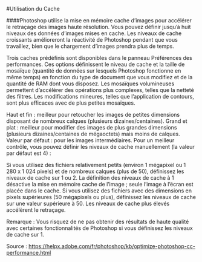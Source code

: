 #Utilisation du Cache

####Photoshop utilise la mise en mémoire cache d’images pour accélérer le retraçage des images haute résolution. Vous pouvez définir jusqu’à huit niveaux des données d’images mises en cache. Les niveaux de cache croissants amélioreront la réactivité de Photoshop pendant que vous travaillez, bien que le chargement d’images prendra plus de temps.

Trois caches prédéfinis sont disponibles dans le panneau Préférences des performances. Ces options définissent le niveau de cache et la taille de mosaïque (quantité de données sur lesquels Photoshop fonctionne en même temps) en fonction du type de document que vous modifiez et de la quantité de RAM dont vous disposez. Les mosaïques volumineuses permettent d’accélérer des opérations plus complexes, telles que la netteté des filtres. Les modifications mineures, telles que l’application de contours, sont plus efficaces avec de plus petites mosaïques.

Haut et fin : meilleur pour retoucher les images de petites dimensions disposant de nombreux calques (plusieurs dizaines/centaines).
Grand et plat : meilleur pour modifier des images de plus grandes dimensions (plusieurs dizaines/centaines de mégaoctets) mais moins de calques.
Valeur par défaut : pour les images intermédiaires.
Pour un meilleur contrôle, vous pouvez définir les niveaux de cache manuellement (la valeur par défaut est 4) :

Si vous utilisez des fichiers relativement petits (environ 1 mégapixel ou 1 280 x 1 024 pixels) et de nombreux calques (plus de 50), définissez les niveaux de cache sur 1 ou 2. La définition des niveaux de cache à 1 désactive la mise en mémoire cache de l’image ; seule l’image à l’écran est placée dans le cache.
Si vous utilisez des fichiers avec des dimensions en pixels supérieures (50 mégapixels ou plus), définissez les niveaux de cache sur une valeur supérieure à 50. Les niveaux de cache plus élevés accélèrent le retraçage.

Remarque : Vous risquez de ne pas obtenir des résultats de haute qualité avec certaines fonctionnalités de Photoshop si vous définissez les niveaux de cache sur 1.

Source : https://helpx.adobe.com/fr/photoshop/kb/optimize-photoshop-cc-performance.html
